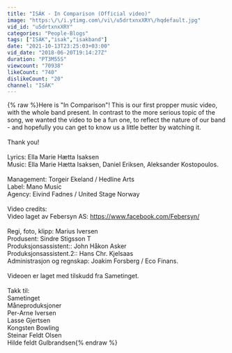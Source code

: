 ```yaml
---
title: "ISÁK - In Comparison (Official video)"
image: "https:\/\/i.ytimg.com\/vi\/u5drtxnxXRY\/hqdefault.jpg"
vid_id: "u5drtxnxXRY"
categories: "People-Blogs"
tags: ["ISÁK","isak","isakband"]
date: "2021-10-13T23:25:03+03:00"
vid_date: "2018-06-20T19:14:27Z"
duration: "PT3M55S"
viewcount: "70938"
likeCount: "740"
dislikeCount: "20"
channel: "ISÁK"
---
```

{% raw %}Here is &quot;In Comparison&quot;! This is our first propper music video, with the whole band present. In contrast to the more serious topic of the song, we wanted the video to be a fun one, to reflect the nature of our band - and hopefully you can get to know us a little better by watching it. <br /><br />Thank you! <br /><br />Lyrics: Ella Marie Hætta Isaksen<br />Music: Ella Marie Hætta Isaksen, Daniel Eriksen, Aleksander Kostopoulos. <br /><br />Management: Torgeir Ekeland / Hedline Arts<br />Label: Mano Music<br />Agency: Eivind Fadnes / United Stage Norway <br /><br />Video credits: <br />Video laget av Febersyn AS: <a rel="nofollow" target="blank" href="https://www.facebook.com/Febersyn/">https://www.facebook.com/Febersyn/</a><br /><br />Regi, foto, klipp: Marius Iversen<br />Produsent: Sindre Stigsson T<br />Produksjonsassistent:: John Håkon Asker<br />Produksjonsassistent.2:: Hans Chr. Kjelsaas<br />Administrasjon og regnskap: Joakim Forsberg / Eco Finans.<br /><br />Videoen er laget med tilskudd fra Sametinget. <br /><br />Takk til:<br />Sametinget<br />Måneproduksjoner<br />Per-Arne Iversen<br />Lasse Gjertsen<br />Kongsten Bowling<br />Steinar Feldt Olsen<br />Hilde feldt Gulbrandsen{% endraw %}
